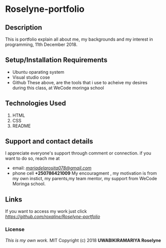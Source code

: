 # Roselyne-portfolio
## Description
This is portfolio explain all about me, my backgrounds and my interest in programming, 11th December 2018.
## Setup/Installation Requirements
* Ubuntu oparating system
* Visual studio cose
* Github
These above, are the tools that i use to acheive my desires during this class, at WeCode moringa school
## Technologies Used
1. HTML
2. CSS
3. README
## Support and contact details
I appreciate everyone's support through comment or connection.
if you want to do so, reach me at 
* email: *mariadelarosita078@gmail.com*
* phone cell **+250786421009**
My encouragment , my motivation is from my own instict, my parents,my team mentor, my support from WeCode Moringa school.
## Links
If you want to access my work just click *https://github.com/roxaline/Roselyne-portfolio*
### License
*This is my own work.*
MIT Copyright (c) 2018 **UWABIKIRAMARIYA Roselyne**